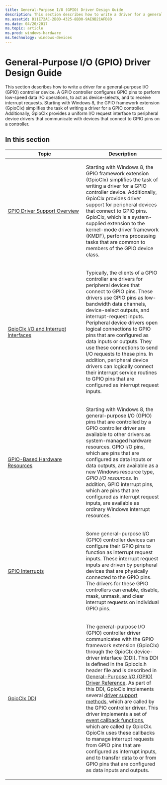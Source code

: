 ```yaml
---
title: General-Purpose I/O (GPIO) Driver Design Guide
description: This section describes how to write a driver for a general-purpose I/O (GPIO) controller device.
ms.assetid: D11E72AC-2B0D-4325-8BD0-9AE9B21AFD8D
ms.date: 04/20/2017
ms.topic: article
ms.prod: windows-hardware
ms.technology: windows-devices
---
```


# General-Purpose I/O (GPIO) Driver Design Guide


This section describes how to write a driver for a general-purpose I/O (GPIO) controller device. A GPIO controller configures GPIO pins to perform low-speed data I/O operations, to act as device-selects, and to receive interrupt requests. Starting with Windows 8, the GPIO framework extension (GpioClx) simplifies the task of writing a driver for a GPIO controller. Additionally, GpioClx provides a uniform I/O request interface to peripheral device drivers that communicate with devices that connect to GPIO pins on a controller.

## In this section


<table>
<colgroup>
<col width="50%" />
<col width="50%" />
</colgroup>
<thead>
<tr class="header">
<th>Topic</th>
<th>Description</th>
</tr>
</thead>
<tbody>
<tr class="odd">
<td><p><a href="https://docs.microsoft.com/windows-hardware/drivers/gpio/gpio-driver-support-overview" data-raw-source="[GPIO Driver Support Overview](https://docs.microsoft.com/windows-hardware/drivers/gpio/gpio-driver-support-overview)">GPIO Driver Support Overview</a></p></td>
<td><p>Starting with Windows 8, the GPIO framework extension (GpioClx) simplifies the task of writing a driver for a GPIO controller device. Additionally, GpioClx provides driver support for peripheral devices that connect to GPIO pins. GpioClx, which is a system-supplied extension to the kernel-mode driver framework (KMDF), performs processing tasks that are common to members of the GPIO device class.</p></td>
</tr>
<tr class="even">
<td><p><a href="https://docs.microsoft.com/windows-hardware/drivers/gpio/gpioclx-i-o-and-interrupt-interfaces" data-raw-source="[GpioClx I/O and Interrupt Interfaces](https://docs.microsoft.com/windows-hardware/drivers/gpio/gpioclx-i-o-and-interrupt-interfaces)">GpioClx I/O and Interrupt Interfaces</a></p></td>
<td><p>Typically, the clients of a GPIO controller are drivers for peripheral devices that connect to GPIO pins. These drivers use GPIO pins as low-bandwidth data channels, device-select outputs, and interrupt-request inputs. Peripheral device drivers open logical connections to GPIO pins that are configured as data inputs or outputs. They use these connections to send I/O requests to these pins. In addition, peripheral device drivers can logically connect their interrupt service routines to GPIO pins that are configured as interrupt request inputs.</p></td>
</tr>
<tr class="odd">
<td><p><a href="https://docs.microsoft.com/windows-hardware/drivers/gpio/gpio-based-hardware-resources" data-raw-source="[GPIO-Based Hardware Resources](https://docs.microsoft.com/windows-hardware/drivers/gpio/gpio-based-hardware-resources)">GPIO-Based Hardware Resources</a></p></td>
<td><p>Starting with Windows 8, the general-purpose I/O (GPIO) pins that are controlled by a GPIO controller driver are available to other drivers as system-managed hardware resources. GPIO I/O pins, which are pins that are configured as data inputs or data outputs, are available as a new Windows resource type, <em>GPIO I/O resources</em>. In addition, GPIO interrupt pins, which are pins that are configured as interrupt request inputs, are available as ordinary Windows interrupt resources.</p></td>
</tr>
<tr class="even">
<td><p><a href="https://docs.microsoft.com/windows-hardware/drivers/gpio/gpio-interrupts" data-raw-source="[GPIO Interrupts](https://docs.microsoft.com/windows-hardware/drivers/gpio/gpio-interrupts)">GPIO Interrupts</a></p></td>
<td><p>Some general-purpose I/O (GPIO) controller devices can configure their GPIO pins to function as interrupt request inputs. These interrupt request inputs are driven by peripheral devices that are physically connected to the GPIO pins. The drivers for these GPIO controllers can enable, disable, mask, unmask, and clear interrupt requests on individual GPIO pins.</p></td>
</tr>
<tr class="odd">
<td><p><a href="https://docs.microsoft.com/windows-hardware/drivers/gpio/gpioclx-ddi" data-raw-source="[GpioClx DDI](https://docs.microsoft.com/windows-hardware/drivers/gpio/gpioclx-ddi)">GpioClx DDI</a></p></td>
<td><p>The general-purpose I/O (GPIO) controller driver communicates with the GPIO framework extension (GpioClx) through the GpioClx device-driver interface (DDI). This DDI is defined in the Gpioclx.h header file and is described in <a href="https://docs.microsoft.com/windows-hardware/drivers/ddi/content/index" data-raw-source="[General-Purpose I/O (GPIO) Driver Reference](https://docs.microsoft.com/windows-hardware/drivers/ddi/content/index)">General-Purpose I/O (GPIO) Driver Reference</a>. As part of this DDI, GpioClx implements several <a href="https://docs.microsoft.com/previous-versions/hh439460(v=vs.85)" data-raw-source="[driver support methods](https://docs.microsoft.com/previous-versions/hh439460(v=vs.85))">driver support methods</a>, which are called by the GPIO controller driver. This driver implements a set of <a href="https://docs.microsoft.com/previous-versions/hh439464(v=vs.85)" data-raw-source="[event callback functions](https://docs.microsoft.com/previous-versions/hh439464(v=vs.85))">event callback functions</a>, which are called by GpioClx. GpioClx uses these callbacks to manage interrupt requests from GPIO pins that are configured as interrupt inputs, and to transfer data to or from GPIO pins that are configured as data inputs and outputs.</p></td>
</tr>
</tbody>
</table>

 

 

 





